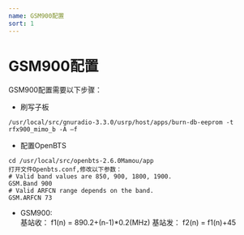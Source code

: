```yaml
---
name: GSM900配置
sort: 1
---
```


# GSM900配置
  GSM900配置需要以下步骤：
* 刷写子板

```
/usr/local/src/gnuradio-3.3.0/usrp/host/apps/burn-db-eeprom -t rfx900_mimo_b -A –f
```
* 配置OpenBTS

```
cd /usr/local/src/openbts-2.6.0Mamou/app
打开文件Openbts.conf,修改以下参数：
# Valid band values are 850, 900, 1800, 1900.
GSM.Band 900
# Valid ARFCN range depends on the band.
GSM.ARFCN 73
```

* GSM900:        
 基站收： f1(n) = 890.2+(n-1)*0.2(MHz)
 基站发： f2(n) = f1(n)+45
